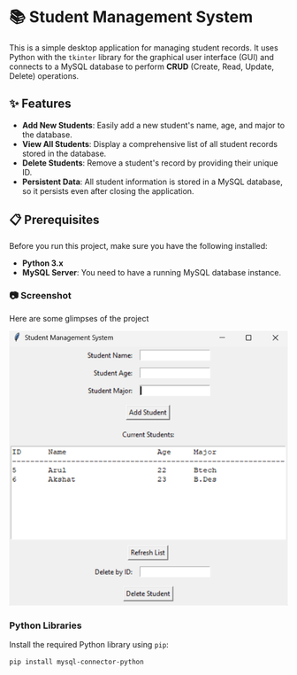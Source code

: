 # 📚 Student Management System

This is a simple desktop application for managing student records. It uses Python with the `tkinter` library for the graphical user interface (GUI) and connects to a MySQL database to perform **CRUD** (Create, Read, Update, Delete) operations.

## ✨ Features

- **Add New Students**: Easily add a new student's name, age, and major to the database.
- **View All Students**: Display a comprehensive list of all student records stored in the database.
- **Delete Students**: Remove a student's record by providing their unique ID.
- **Persistent Data**: All student information is stored in a MySQL database, so it persists even after closing the application.

## 📋 Prerequisites

Before you run this project, make sure you have the following installed:

- **Python 3.x**
- **MySQL Server**: You need to have a running MySQL database instance.

### 📷 Screenshot

Here are some glimpses of the project

![image alt](https://github.com/arul-jain/Student-Management-System/blob/e718c978812645b9cf7ec1f20b6a7483289f06f9/Screenshot%202025-09-14%20124837.png)

### Python Libraries

Install the required Python library using `pip`:

```bash
pip install mysql-connector-python



